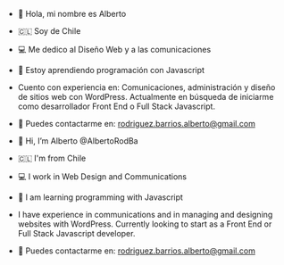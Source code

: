 - 👋 Hola, mi nombre es Alberto
- 🇨🇱 Soy de Chile 
- 💻 Me dedico al Diseño Web y a las comunicaciones
- 📖 Estoy aprendiendo programación con Javascript
- Cuento con experiencia en: Comunicaciones, administración y diseño de sitios web con WordPress. Actualmente en búsqueda de iniciarme como desarrollador Front End o Full Stack Javascript. 
- 📩 Puedes contactarme en: rodriguez.barrios.alberto@gmail.com 

- 👋 Hi, I’m Alberto @AlbertoRodBa
- 🇨🇱 I'm from Chile
- 💻 I work in Web Design and Communications
- 📖 I am learning programming with Javascript
- I have experience in communications and in managing and designing websites with WordPress. Currently looking to start as a Front End or Full Stack Javascript developer.
- 📩 Puedes contactarme en: rodriguez.barrios.alberto@gmail.com 

<!---
AlbertoRodBa/AlbertoRodBa is a ✨ special ✨ repository because its `README.md` (this file) appears on your GitHub profile.
You can click the Preview link to take a look at your changes.
--->
